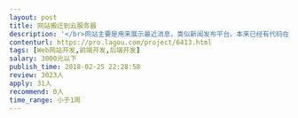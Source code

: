 ```yaml
---                
layout: post       
title: 网站搬迁到云服务器           
description: '</br>网站主要是用来展示最近消息，类似新闻发布平台。本来已经有代码在了，可是原来的服务器需要更换成云服务器，所以需要有一定能力的开发者进行搬迁，在搬迁的过程中，尽量修复后台代码，让网站能正常上线。</br>'     
contenturl: https://pro.lagou.com/project/6413.html      
tags: [Web网站开发,前端开发,后端开发]            
salary: 3000元以下          
publish_time: 2018-02-25 22:28:58         
review: 3023人                   
apply: 31人                   
recommend: 0人                   
time_range: 小于1周              
---                 
```

